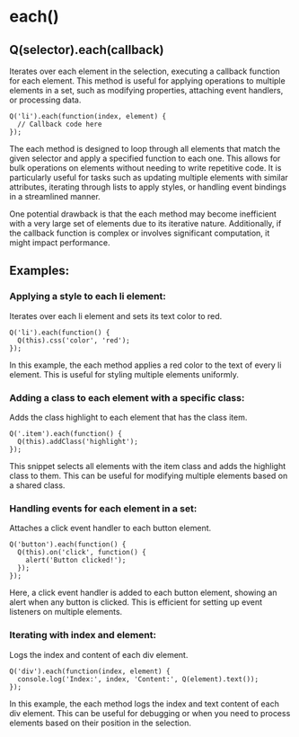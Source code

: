 # each()
## Q(selector).each(callback)
Iterates over each element in the selection, executing a callback function for each element. This method is useful for applying operations to multiple elements in a set, such as modifying properties, attaching event handlers, or processing data.
```
Q('li').each(function(index, element) {
  // Callback code here
});
```
The each method is designed to loop through all elements that match the given selector and apply a specified function to each one. This allows for bulk operations on elements without needing to write repetitive code. It is particularly useful for tasks such as updating multiple elements with similar attributes, iterating through lists to apply styles, or handling event bindings in a streamlined manner.

One potential drawback is that the each method may become inefficient with a very large set of elements due to its iterative nature. Additionally, if the callback function is complex or involves significant computation, it might impact performance.

## Examples:
### Applying a style to each li element:

Iterates over each li element and sets its text color to red.
```
Q('li').each(function() {
  Q(this).css('color', 'red');
});
```
In this example, the each method applies a red color to the text of every li element. This is useful for styling multiple elements uniformly.

### Adding a class to each element with a specific class:

Adds the class highlight to each element that has the class item.
```
Q('.item').each(function() {
  Q(this).addClass('highlight');
});
```
This snippet selects all elements with the item class and adds the highlight class to them. This can be useful for modifying multiple elements based on a shared class.

### Handling events for each element in a set:

Attaches a click event handler to each button element.
```
Q('button').each(function() {
  Q(this).on('click', function() {
    alert('Button clicked!');
  });
});
```
Here, a click event handler is added to each button element, showing an alert when any button is clicked. This is efficient for setting up event listeners on multiple elements.

### Iterating with index and element:
Logs the index and content of each div element.
```
Q('div').each(function(index, element) {
  console.log('Index:', index, 'Content:', Q(element).text());
});
```
In this example, the each method logs the index and text content of each div element. This can be useful for debugging or when you need to process elements based on their position in the selection.